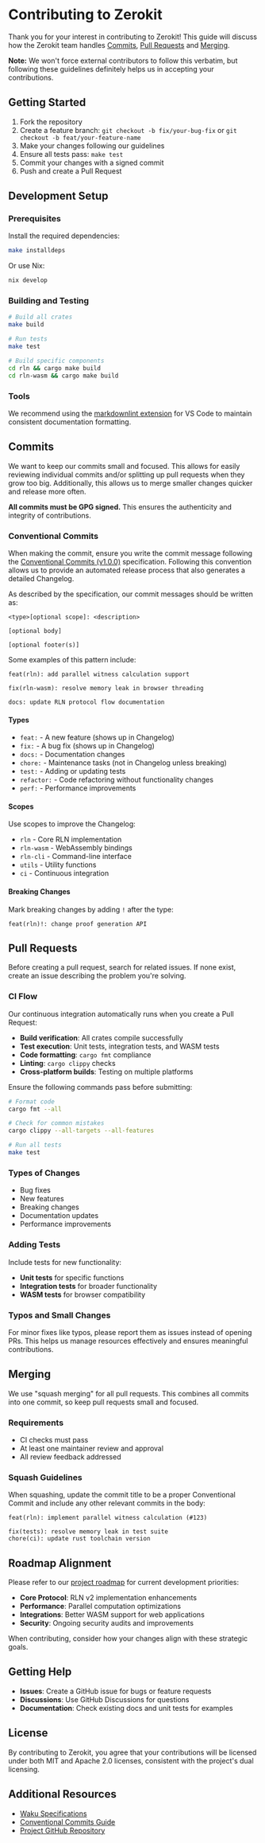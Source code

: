 # Contributing to Zerokit

Thank you for your interest in contributing to Zerokit! 
This guide will discuss how the Zerokit team handles [Commits](#commits), [Pull Requests](#pull-requests) and [Merging](#merging).

**Note:** We won't force external contributors to follow this verbatim, but following these guidelines definitely helps us in accepting your contributions.

## Getting Started

1. Fork the repository
2. Create a feature branch: `git checkout -b fix/your-bug-fix` or `git checkout -b feat/your-feature-name`
3. Make your changes following our guidelines
4. Ensure all tests pass: `make test`
5. Commit your changes with a signed commit
6. Push and create a Pull Request

## Development Setup

### Prerequisites

Install the required dependencies:

```bash
make installdeps
```

Or use Nix:
```bash
nix develop
```

### Building and Testing

```bash
# Build all crates
make build

# Run tests
make test

# Build specific components
cd rln && cargo make build
cd rln-wasm && cargo make build
```

### Tools

We recommend using the [markdownlint extension](https://marketplace.visualstudio.com/items?itemName=DavidAnson.vscode-markdownlint) for VS Code to maintain consistent documentation formatting.

## Commits

We want to keep our commits small and focused. This allows for easily reviewing individual commits and/or splitting up pull requests when they grow too big. Additionally, this allows us to merge smaller changes quicker and release more often.

**All commits must be GPG signed.** This ensures the authenticity and integrity of contributions.

### Conventional Commits

When making the commit, ensure you write the commit message following the [Conventional Commits (v1.0.0)](https://www.conventionalcommits.org/en/v1.0.0/) specification. Following this convention allows us to provide an automated release process that also generates a detailed Changelog.

As described by the specification, our commit messages should be written as:

```
<type>[optional scope]: <description>

[optional body]

[optional footer(s)]
```

Some examples of this pattern include:

```
feat(rln): add parallel witness calculation support
```

```
fix(rln-wasm): resolve memory leak in browser threading
```

```
docs: update RLN protocol flow documentation
```

#### Types

- `feat:` - A new feature (shows up in Changelog)
- `fix:` - A bug fix (shows up in Changelog)  
- `docs:` - Documentation changes
- `chore:` - Maintenance tasks (not in Changelog unless breaking)
- `test:` - Adding or updating tests
- `refactor:` - Code refactoring without functionality changes
- `perf:` - Performance improvements

#### Scopes

Use scopes to improve the Changelog:

- `rln` - Core RLN implementation
- `rln-wasm` - WebAssembly bindings
- `rln-cli` - Command-line interface
- `utils` - Utility functions
- `ci` - Continuous integration

#### Breaking Changes

Mark breaking changes by adding `!` after the type:

```
feat(rln)!: change proof generation API
```

## Pull Requests

Before creating a pull request, search for related issues. If none exist, create an issue describing the problem you're solving.

### CI Flow

Our continuous integration automatically runs when you create a Pull Request:

- **Build verification**: All crates compile successfully
- **Test execution**: Unit tests, integration tests, and WASM tests
- **Code formatting**: `cargo fmt` compliance
- **Linting**: `cargo clippy` checks
- **Cross-platform builds**: Testing on multiple platforms

Ensure the following commands pass before submitting:

```bash
# Format code
cargo fmt --all

# Check for common mistakes  
cargo clippy --all-targets --all-features

# Run all tests
make test
```

### Types of Changes

- Bug fixes
- New features  
- Breaking changes
- Documentation updates
- Performance improvements

### Adding Tests

Include tests for new functionality:
- **Unit tests** for specific functions
- **Integration tests** for broader functionality
- **WASM tests** for browser compatibility

### Typos and Small Changes

For minor fixes like typos, please report them as issues instead of opening PRs. This helps us manage resources effectively and ensures meaningful contributions.

## Merging

We use "squash merging" for all pull requests. This combines all commits into one commit, so keep pull requests small and focused.

### Requirements

- CI checks must pass
- At least one maintainer review and approval
- All review feedback addressed

### Squash Guidelines

When squashing, update the commit title to be a proper Conventional Commit and include any other relevant commits in the body:

```
feat(rln): implement parallel witness calculation (#123)

fix(tests): resolve memory leak in test suite
chore(ci): update rust toolchain version
```


## Roadmap Alignment

Please refer to our [project roadmap](https://roadmap.vac.dev/) for current development priorities:

- **Core Protocol**: RLN v2 implementation enhancements
- **Performance**: Parallel computation optimizations  
- **Integrations**: Better WASM support for web applications
- **Security**: Ongoing security audits and improvements

When contributing, consider how your changes align with these strategic goals.

## Getting Help

- **Issues**: Create a GitHub issue for bugs or feature requests
- **Discussions**: Use GitHub Discussions for questions
- **Documentation**: Check existing docs and unit tests for examples

## License

By contributing to Zerokit, you agree that your contributions will be licensed under both MIT and Apache 2.0 licenses, consistent with the project's dual licensing.

## Additional Resources

- [Waku Specifications](https://github.com/waku-org/specs)
- [Conventional Commits Guide](https://www.conventionalcommits.org/en/v1.0.0/)
- [Project GitHub Repository](https://github.com/vacp2p/zerokit)